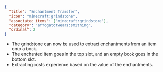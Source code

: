 ```json
{
  "title": "Enchantment Transfer",
  "icon": "minecraft:grindstone",
  "associated_items": ["minecraft:grindstone"],
  "category": "affogatotweaks:smithing",
  "ordinal": 2
}
```

- The grindstone can now be used to extract enchantments from an item onto a book.
- The enchanted item goes in the top slot, and an empty book goes in the bottom slot.
- Extracting costs experience based on the value of the enchantments.